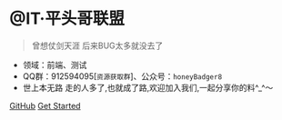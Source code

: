 
# @IT·平头哥联盟

> 曾想仗剑天涯  后来BUG太多就没去了

* 领域：前端、测试
* QQ群：912594095[`资源获取群`]、公众号：`honeyBadger8`
* 世上本无路 走的人多了,也就成了路,欢迎加入我们,一起分享你的料^_^～

[GitHub](https://github.com/honeybadger8/)
[Get Started](#@IT·平头哥联盟)

<!-- ![color](#ffffff) -->